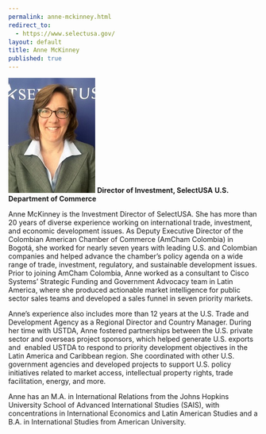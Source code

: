 ```yaml
---
permalink: anne-mckinney.html
redirect_to:
  - https://www.selectusa.gov/
layout: default
title: Anne McKinney
published: true
---
```


<span class="imgright">![Anne McKinney](images/AM_headshot_small.jpg)
**Director of Investment, SelectUSA**
**U.S. Department of Commerce**</span>

Anne McKinney is the Investment Director of SelectUSA. She has more than 20 years of diverse experience working on international trade, investment, and economic development issues. As Deputy Executive Director of the Colombian American Chamber of Commerce (AmCham Colombia) in Bogotá, she worked for nearly seven years with leading U.S. and Colombian companies and helped advance the chamber’s policy agenda on a wide range of trade, investment, regulatory, and sustainable development issues. Prior to joining AmCham Colombia, Anne worked as a consultant to Cisco Systems’ Strategic Funding and Government Advocacy team in Latin America, where she produced actionable market intelligence for public sector sales teams and developed a sales funnel in seven priority markets.

Anne’s experience also includes more than 12 years at the U.S. Trade and Development Agency as a Regional Director and Country Manager. During her time with USTDA, Anne fostered partnerships between the U.S. private sector and overseas project sponsors, which helped generate U.S. exports and  enabled USTDA to respond to priority development objectives in the Latin America and Caribbean region. She coordinated with other U.S. government agencies and developed projects to support U.S. policy initiatives related to market access, intellectual property rights, trade facilitation, energy, and more.

Anne has an M.A. in International Relations from the Johns Hopkins University School of Advanced International Studies (SAIS), with concentrations in International Economics and Latin American Studies and a B.A. in International Studies from American University.
